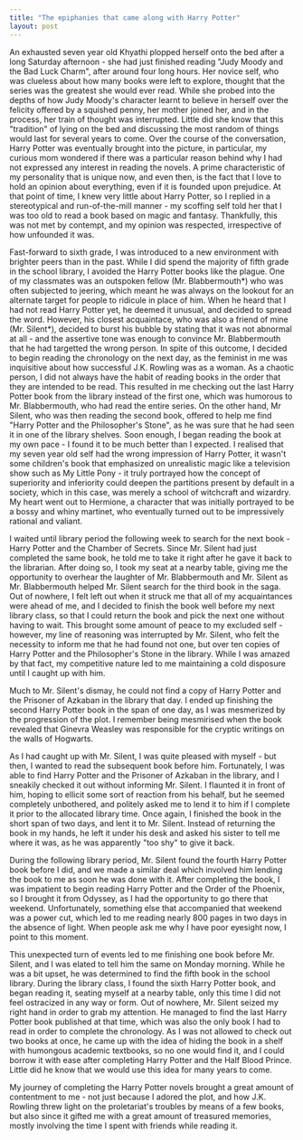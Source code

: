 ```yaml
---
title: "The epiphanies that came along with Harry Potter"
layout: post
---
```


An exhausted seven year old Khyathi plopped herself onto the bed after a long Saturday afternoon - she had just finished reading "Judy Moody and the Bad Luck Charm", after around four long hours. Her novice self, who was clueless about how many books were left to explore, thought that the series was the greatest she would ever read. While she probed into the depths of how Judy Moody's character learnt to believe in herself over the felicity offered by a squished penny, her mother joined her, and in the process, her train of thought was interrupted. Little did she know that this "tradition" of lying on the bed and discussing the most random of things would last for several years to come. Over the course of the conversation, Harry Potter was eventually brought into the picture, in particular, my curious mom wondered if there was a particular reason behind why I had not expressed any interest in reading the novels. A prime characteristic of my personality that is unique now, and even then, is the fact that I love to hold an opinion about everything, even if it is founded upon prejudice. At that point of time, I knew very little about Harry Potter, so I replied in a stereotypical and run-of-the-mill manner - my scoffing self told her that I was too old to read a book based on magic and fantasy. Thankfully, this was not met by contempt, and my opinion was respected, irrespective of how unfounded it was.

Fast-forward to sixth grade, I was introduced to a new environment with brighter peers than in the past. While I did spend the majority of fifth grade in the school library, I avoided the Harry Potter books like the plague. One of my classmates was an outspoken fellow (Mr. Blabbermouth*) who was often subjected to jeering, which meant he was always on the lookout for an alternate target for people to ridicule in place of him. When he heard that I had not read Harry Potter yet, he deemed it unusual, and decided to spread the word. However, his closest acquaintace, who was also a friend of mine (Mr. Silent*), decided to burst his bubble by stating that it was not abnormal at all - and the assertive tone was enough to convince Mr. Blabbermouth that he had targetted the wrong person. In spite of this outcome, I decided to begin reading the chronology on the next day, as the feminist in me was inquisitive about how successful J.K. Rowling was as a woman. As a chaotic person, I did not always have the habit of reading books in the order that they are intended to be read. This resulted in me checking out the last Harry Potter book from the library instead of the first one, which was humorous to Mr. Blabbermouth, who had read the entire series. On the other hand, Mr Silent, who was then reading the second book, offered to help me find "Harry Potter and the Philosopher's Stone", as he was sure that he had seen it in one of the library shelves. Soon enough, I began reading the book at my own pace - I found it to be much better than I expected. I realised that my seven year old self had the wrong impression of Harry Potter, it wasn't some children's book that emphasized on unrealistic magic like a television show such as My Little Pony - it truly portrayed how the concept of superiority and inferiority could deepen the partitions present by default in a society, which in this case, was merely a school of witchcraft and wizardry. My heart went out to Hermione, a character that was initially portrayed to be a bossy and whiny martinet, who eventually turned out to be impressively rational and valiant. 

I waited until library period the following week to search for the next book - Harry Potter and the Chamber of Secrets. Since Mr. Silent had just completed the same book, he told me to take it right after he gave it back to the librarian. After doing so, I took my seat at a nearby table, giving me the opportunity to overhear the laughter of Mr. Blabbermouth and Mr. Silent as Mr. Blabbermouth helped Mr. Silent search for the third book in the saga. Out of nowhere, I felt left out when it struck me that all of my acquaintances were ahead of me, and I decided to finish the book well before my next library class, so that I could return the book and pick the next one without having to wait. This brought some amount of peace to my excluded self - however, my line of reasoning was interrupted by Mr. Silent, who felt the necessity to inform me that he had found not one, but over ten copies of Harry Potter and the Philosopher's Stone in the library. While I was amazed by that fact, my competitive nature led to me maintaining a cold disposure until I caught up with him. 

Much to Mr. Silent's dismay, he could not find a copy of Harry Potter and the Prisoner of Azkaban in the library that day. I ended up finishing the second Harry Potter book in the span of one day, as I was mesmerized by the progression of the plot. I remember being mesmirised when the book revealed that Ginevra Weasley was responsible for the cryptic writings on the walls of Hogwarts. 

As I had caught up with Mr. Silent, I was quite pleased with myself - but then, I wanted to read the subsequent book before him. Fortunately, I was able to find Harry Potter and the Prisoner of Azkaban in the library, and I sneakily checked it out without informing Mr. Silent. I flaunted it in front of him, hoping to ellicit some sort of reaction from his behalf, but he seemed completely unbothered, and politely asked me to lend it to him if I complete it prior to the allocated library time. Once again, I finished the book in the short span of two days, and lent it to Mr. Silent. Instead of returning the book in my hands, he left it under his desk and asked his sister to tell me where it was, as he was apparently "too shy" to give it back. 

During the following library period, Mr. Silent found the fourth Harry Potter book before I did, and we made a similar deal which involved him lending the book to me as soon he was done with it. After completing the book, I was impatient to begin reading Harry Potter and the Order of the Phoenix, so I brought it from Odyssey, as I had the opportunity to go there that weekend. Unfortunately, something else that accompanied that weekend was a power cut, which led to me reading nearly 800 pages in two days in the absence of light. When people ask me why I have poor eyesight now, I point to this moment. 

This unexpected turn of events led to me finishing one book before Mr. Silent, and I was elated to tell him the same on Monday morning. While he was a bit upset, he was determined to find the fifth book in the school library. During the library class, I found the sixth Harry Potter book, and began reading it, seating myself at a nearby table, only this time I did not feel ostracized in any way or form. Out of nowhere, Mr. Silent seized my right hand in order to grab my attention. He managed to find the last Harry Potter book published at that time, which was also the only book I had to read in order to complete the chronology. As I was not allowed to check out two books at once, he came up with the idea of hiding the book in a shelf with humongous academic textbooks, so no one would find it, and I could borrow it with ease after completing Harry Potter and the Half Blood Prince. Little did he know that we would use this idea for many years to come.

My journey of completing the Harry Potter novels brought a great amount of contentment to me - not just because I adored the plot, and how J.K. Rowling threw light on the proletariat's troubles by means of a few books, but also since it gifted me with a great amount of treasured memories, mostly involving the time I spent with friends while reading it. 



